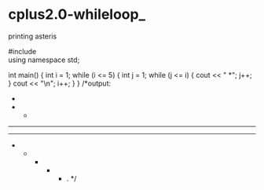 # cplus2.0-whileloop_
printing asteris

#include <iostream>  
using namespace std;
 
int main() {
   int i = 1;
   while (i <= 5) {
      int j = 1;
      while (j <= i) {
         cout << " *";
         j++;
      }
      cout << "\n";
      i++;
   }
}
  /*output:

 *
 * *
 * * *
 * * * *
 * * * * * .    */
